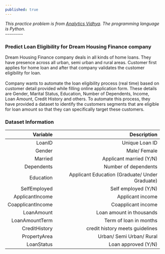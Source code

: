 ```yaml
---
published: true
---
```

_This practice problem is from [Analytics Vidhya](https://datahack.analyticsvidhya.com/contest/practice-problem-loan-prediction-iii/#About). The programming language is Python._<br>
---------<br>
### Predict Loan Eligibility for Dream Housing Finance company<br>
Dream Housing Finance company deals in all kinds of home loans. They have presence across all urban, semi urban and rural areas. Customer first applies for home loan and after that company validates the customer eligibility for loan.<br><br>
Company wants to automate the loan eligibility process (real time) based on customer detail provided while filling online application form. These details are Gender, Marital Status, Education, Number of Dependents, Income, Loan Amount, Credit History and others. To automate this process, they have provided a dataset to identify the customers segments that are eligible for loan amount so that they can specifically target these customers.<br>
### Dataset Information

| Variable | Description |
|----------:|--------------:|
| LoanID | Unique Loan ID |
| Gender | Male/ Female |
| Married | Applicant married (Y/N) |
| Dependents | Number of dependents |
| Education | Applicant Education (Graduate/ Under Graduate)     |
| SelfEmployed | Self employed (Y/N) |
| ApplicantIncome | Applicant income |
| CoapplicantIncome | Coapplicant income |
| LoanAmount | Loan amount in thousands |
| LoanAmountTerm | Term of loan in months |
| CreditHistory | credit history meets guidelines |
| PropertyArea | Urban/ Semi Urban/ Rural |
| LoanStatus | Loan approved (Y/N) |




